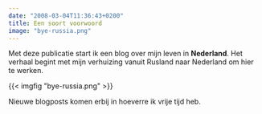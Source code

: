 ```yaml
---
date: "2008-03-04T11:36:43+0200"
title: Een soort voorwoord
image: "bye-russia.png"
---
```


Met deze publicatie start ik een blog over mijn leven in **Nederland**. Het verhaal begint met mijn verhuizing vanuit Rusland naar Nederland om hier te werken.

<!--more-->

{{< imgfig "bye-russia.png" >}}

Nieuwe blogposts komen erbij in hoeverre ik vrije tijd heb.
